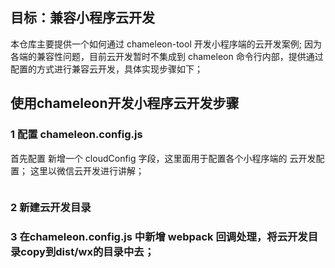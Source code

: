## 目标：兼容小程序云开发

本仓库主要提供一个如何通过 chameleon-tool 开发小程序端的云开发案例;
因为各端的兼容性问题，目前云开发暂时不集成到 chameleon 命令行内部，提供通过配置的方式进行兼容云开发，具体实现步骤如下；

## 使用chameleon开发小程序云开发步骤

### 1 配置 chameleon.config.js

首先配置 新增一个 cloudConfig 字段，这里面用于配置各个小程序端的 云开发配置；
这里以微信云开发进行讲解；

```

```




### 2 新建云开发目录


### 3 在chameleon.config.js 中新增 webpack 回调处理，将云开发目录copy到dist/wx的目录中去；